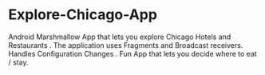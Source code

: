 # Explore-Chicago-App
Android Marshmallow App that lets you explore Chicago Hotels and Restaurants . The application uses Fragments and Broadcast receivers. Handles Configuration Changes . Fun App that lets you decide where to eat / stay.
